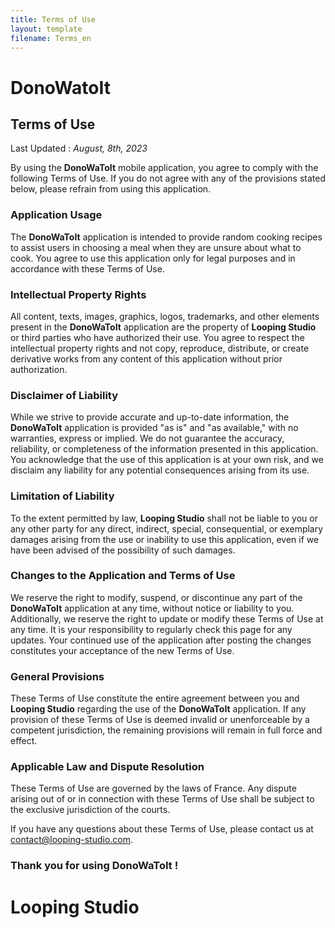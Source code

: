 ```yaml
---
title: Terms of Use
layout: template
filename: Terms_en
--- 
```


# **DonoWatoIt**

## Terms of Use

Last Updated : *August, 8th, 2023*

By using the **DonoWaToIt** mobile application, you agree to comply with the following Terms of Use. If you do not agree with any of the provisions stated below, please refrain from using this application.

### Application Usage

The **DonoWaToIt** application is intended to provide random cooking recipes to assist users in choosing a meal when they are unsure about what to cook. You agree to use this application only for legal purposes and in accordance with these Terms of Use.

### Intellectual Property Rights

All content, texts, images, graphics, logos, trademarks, and other elements present in the **DonoWaToIt** application are the property of **Looping Studio** or third parties who have authorized their use. You agree to respect the intellectual property rights and not copy, reproduce, distribute, or create derivative works from any content of this application without prior authorization.

### Disclaimer of Liability

While we strive to provide accurate and up-to-date information, the **DonoWaToIt** application is provided "as is" and "as available," with no warranties, express or implied. We do not guarantee the accuracy, reliability, or completeness of the information presented in this application. You acknowledge that the use of this application is at your own risk, and we disclaim any liability for any potential consequences arising from its use.

### Limitation of Liability

To the extent permitted by law, **Looping Studio** shall not be liable to you or any other party for any direct, indirect, special, consequential, or exemplary damages arising from the use or inability to use this application, even if we have been advised of the possibility of such damages.

### Changes to the Application and Terms of Use

We reserve the right to modify, suspend, or discontinue any part of the **DonoWaToIt** application at any time, without notice or liability to you. Additionally, we reserve the right to update or modify these Terms of Use at any time. It is your responsibility to regularly check this page for any updates. Your continued use of the application after posting the changes constitutes your acceptance of the new Terms of Use.

### General Provisions

These Terms of Use constitute the entire agreement between you and **Looping Studio** regarding the use of the **DonoWaToIt** application. If any provision of these Terms of Use is deemed invalid or unenforceable by a competent jurisdiction, the remaining provisions will remain in full force and effect.

### Applicable Law and Dispute Resolution

These Terms of Use are governed by the laws of France. Any dispute arising out of or in connection with these Terms of Use shall be subject to the exclusive jurisdiction of the courts.

If you have any questions about these Terms of Use, please contact us at [contact@looping-studio.com](mailto:contact@looping-studio.com).

### Thank you for using **DonoWaToIt** !


# Looping Studio
